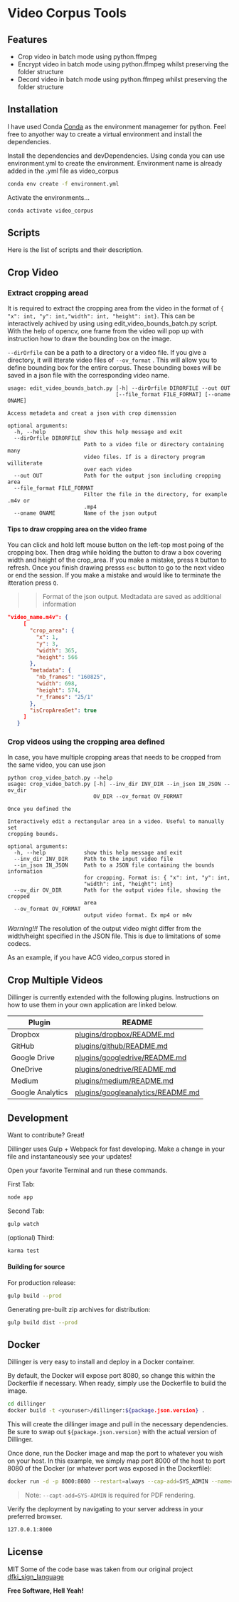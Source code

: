 # Video Corpus Tools

## Features

- Crop video in batch mode using python.ffmpeg
- Encrypt video in batch mode using python.ffmpeg whilst preserving the folder structure
- Decord video in batch mode using python.ffmpeg whilst preserving the folder structure


## Installation

I have used Conda [Conda](https://anaconda.org/) as the environment managemer for python. Feel free to anyother way to create a virtual environment and install the dependencies.

Install the dependencies and devDependencies.
Using conda you can use environment.yml to create the environment. Environment name is already added in the .yml file as video_corpus
```sh
conda env create -f environment.yml
```

Activate the environments...

```sh
conda activate video_corpus
```

## Scripts

Here is the list of scripts and their description.

## Crop Video

### Extract cropping aread
It is required to extract the cropping area from the video in the format of  `{ "x": int, "y": int,"width": int, "height": int}`. This can be interactively achived by using using edit_video_bounds_batch.py script. With the help of opencv, one frame from the video will pop up with instruction how to draw the bounding box on the image. 

 `--dirOrfile` can be a path to a directory or a video file. If you give a directory, it will itterate video files of `--ov_format` . This will allow you to define bounding box for the entire corpus. These bounding boxes will be saved in a json file with the corresponding video name.

```
usage: edit_video_bounds_batch.py [-h] --dirOrfile DIRORFILE --out OUT
                                  [--file_format FILE_FORMAT] [--oname ONAME]

Access metadeta and creat a json with crop dimenssion

optional arguments:
  -h, --help            show this help message and exit
  --dirOrfile DIRORFILE
                        Path to a video file or directory containing many
                        video files. If is a directory program williterate
                        over each video
  --out OUT             Path for the output json including cropping area
  --file_format FILE_FORMAT
                        Filter the file in the directory, for example .m4v or
                        .mp4
  --oname ONAME         Name of the json output
```

#### Tips to draw cropping area on the video frame 
You can click and hold left mouse button on the left-top most poing of the cropping box. Then drag while holding the button to draw a box covering width and height of the crop_area. If you make a mistake, press `R` button to refresh. Once you finish drawing presss `esc` button to go to the next video or end the session. If you make a mistake and would like to terminate the itteration press `Q`.


 
 >>Format of the json output. Medtadata are saved as additional information
 ```json
 "video_name.m4v": {
      [
        "crop_area": {
          "x": 1,
          "y": 3,
          "width": 365,
          "height": 566
        },
        "metadata": {
          "nb_frames": "160825",
          "width": 698,
          "height": 574,
          "r_frames": "25/1"
        },
        "isCropAreaSet": true
      ]
    }
 ```
### Crop videos using the cropping area defined 
In case, you have multiple cropping areas that needs to be cropped from the same video, you can use json
```
python crop_video_batch.py --help
usage: crop_video_batch.py [-h] --inv_dir INV_DIR --in_json IN_JSON --ov_dir
                           OV_DIR --ov_format OV_FORMAT

Once you defined the 

Interactively edit a rectangular area in a video. Useful to manually set
cropping bounds.

optional arguments:
  -h, --help            show this help message and exit
  --inv_dir INV_DIR     Path to the input video file
  --in_json IN_JSON     Path to a JSON file containing the bounds information
                        for cropping. Format is: { "x": int, "y": int,
                        "width": int, "height": int}
  --ov_dir OV_DIR       Path for the output video file, showing the cropped
                        area
  --ov_format OV_FORMAT
                        output video format. Ex mp4 or m4v
```

_Warning!!!_ The resolution of the output video might differ from the width/height specified in the JSON file. This is due to limitations of some codecs.

As an example, if you have ACG video_corpus stored in 

## Crop Multiple Videos 

Dillinger is currently extended with the following plugins.
Instructions on how to use them in your own application are linked below.

| Plugin | README |
| ------ | ------ |
| Dropbox | [plugins/dropbox/README.md][PlDb] |
| GitHub | [plugins/github/README.md][PlGh] |
| Google Drive | [plugins/googledrive/README.md][PlGd] |
| OneDrive | [plugins/onedrive/README.md][PlOd] |
| Medium | [plugins/medium/README.md][PlMe] |
| Google Analytics | [plugins/googleanalytics/README.md][PlGa] |

## Development

Want to contribute? Great!

Dillinger uses Gulp + Webpack for fast developing.
Make a change in your file and instantaneously see your updates!

Open your favorite Terminal and run these commands.

First Tab:

```sh
node app
```

Second Tab:

```sh
gulp watch
```

(optional) Third:

```sh
karma test
```

#### Building for source

For production release:

```sh
gulp build --prod
```

Generating pre-built zip archives for distribution:

```sh
gulp build dist --prod
```

## Docker

Dillinger is very easy to install and deploy in a Docker container.

By default, the Docker will expose port 8080, so change this within the
Dockerfile if necessary. When ready, simply use the Dockerfile to
build the image.

```sh
cd dillinger
docker build -t <youruser>/dillinger:${package.json.version} .
```

This will create the dillinger image and pull in the necessary dependencies.
Be sure to swap out `${package.json.version}` with the actual
version of Dillinger.

Once done, run the Docker image and map the port to whatever you wish on
your host. In this example, we simply map port 8000 of the host to
port 8080 of the Docker (or whatever port was exposed in the Dockerfile):

```sh
docker run -d -p 8000:8080 --restart=always --cap-add=SYS_ADMIN --name=dillinger <youruser>/dillinger:${package.json.version}
```

> Note: `--capt-add=SYS-ADMIN` is required for PDF rendering.

Verify the deployment by navigating to your server address in
your preferred browser.

```sh
127.0.0.1:8000
```

## License

MIT
Some of the code base was taken from our original project 
[dfki_sign_language][dfki_sign_language]

**Free Software, Hell Yeah!**

[//]: # (These are reference links used in the body of this note and get stripped out when the markdown processor does its job. There is no need to format nicely because it shouldn't be seen. Thanks SO - http://stackoverflow.com/questions/4823468/store-comments-in-markdown-syntax)

   [dfki_sign_language]: <https://github.com/Daksitha/VideoProcessingTools/tree/dev>
   [git-repo-url]: <https://github.com/joemccann/dillinger.git>
   [john gruber]: <http://daringfireball.net>
   [df1]: <http://daringfireball.net/projects/markdown/>
   [markdown-it]: <https://github.com/markdown-it/markdown-it>
   [Ace Editor]: <http://ace.ajax.org>
   [node.js]: <http://nodejs.org>
   [Twitter Bootstrap]: <http://twitter.github.com/bootstrap/>
   [jQuery]: <http://jquery.com>
   [@tjholowaychuk]: <http://twitter.com/tjholowaychuk>
   [express]: <http://expressjs.com>
   [AngularJS]: <http://angularjs.org>
   [Gulp]: <http://gulpjs.com>

   [PlDb]: <https://github.com/joemccann/dillinger/tree/master/plugins/dropbox/README.md>
   [PlGh]: <https://github.com/joemccann/dillinger/tree/master/plugins/github/README.md>
   [PlGd]: <https://github.com/joemccann/dillinger/tree/master/plugins/googledrive/README.md>
   [PlOd]: <https://github.com/joemccann/dillinger/tree/master/plugins/onedrive/README.md>
   [PlMe]: <https://github.com/joemccann/dillinger/tree/master/plugins/medium/README.md>
   [PlGa]: <https://github.com/RahulHP/dillinger/blob/master/plugins/googleanalytics/README.md>
